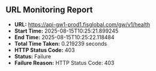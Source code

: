 ## URL Monitoring Report

- **URL:** https://api-gw1-prod1.fisglobal.com/gw/v1/health
- **Start Time:** 2025-08-15T10:25:21.899245
- **End Time:** 2025-08-15T10:25:22.118484
- **Total Time Taken:** 0.219239 seconds
- **HTTP Status Code:** 403
- **Status:** Failure
- **Failure Reason:** HTTP Status Code: 403
